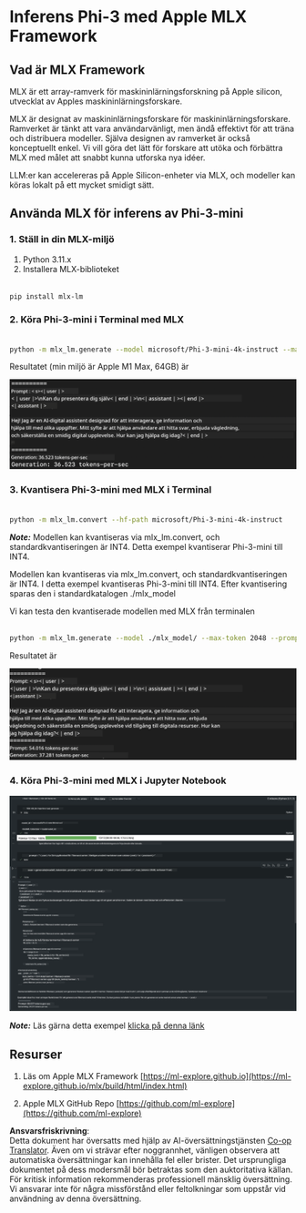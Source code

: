 <!--
CO_OP_TRANSLATOR_METADATA:
{
  "original_hash": "dcb656f3d206fc4968e236deec5d4384",
  "translation_date": "2025-07-17T10:07:02+00:00",
  "source_file": "md/03.FineTuning/03.Inference/MLX_Inference.md",
  "language_code": "sv"
}
-->
# **Inferens Phi-3 med Apple MLX Framework**

## **Vad är MLX Framework**

MLX är ett array-ramverk för maskininlärningsforskning på Apple silicon, utvecklat av Apples maskininlärningsforskare.

MLX är designat av maskininlärningsforskare för maskininlärningsforskare. Ramverket är tänkt att vara användarvänligt, men ändå effektivt för att träna och distribuera modeller. Själva designen av ramverket är också konceptuellt enkel. Vi vill göra det lätt för forskare att utöka och förbättra MLX med målet att snabbt kunna utforska nya idéer.

LLM:er kan accelereras på Apple Silicon-enheter via MLX, och modeller kan köras lokalt på ett mycket smidigt sätt.

## **Använda MLX för inferens av Phi-3-mini**

### **1. Ställ in din MLX-miljö**

1. Python 3.11.x  
2. Installera MLX-biblioteket

```bash

pip install mlx-lm

```

### **2. Köra Phi-3-mini i Terminal med MLX**

```bash

python -m mlx_lm.generate --model microsoft/Phi-3-mini-4k-instruct --max-token 2048 --prompt  "<|user|>\nCan you introduce yourself<|end|>\n<|assistant|>"

```

Resultatet (min miljö är Apple M1 Max, 64GB) är

![Terminal](../../../../../translated_images/01.5cf57df8f7407cf9281c0237f4e69c3728b8817253aad0835d14108b07c83c88.sv.png)

### **3. Kvantisera Phi-3-mini med MLX i Terminal**

```bash

python -m mlx_lm.convert --hf-path microsoft/Phi-3-mini-4k-instruct

```

***Note:*** Modellen kan kvantiseras via mlx_lm.convert, och standardkvantiseringen är INT4. Detta exempel kvantiserar Phi-3-mini till INT4.

Modellen kan kvantiseras via mlx_lm.convert, och standardkvantiseringen är INT4. I detta exempel kvantiseras Phi-3-mini till INT4. Efter kvantisering sparas den i standardkatalogen ./mlx_model

Vi kan testa den kvantiserade modellen med MLX från terminalen

```bash

python -m mlx_lm.generate --model ./mlx_model/ --max-token 2048 --prompt  "<|user|>\nCan you introduce yourself<|end|>\n<|assistant|>"

```

Resultatet är

![INT4](../../../../../translated_images/02.7b188681a8eadbc111aba8d8006e4b3671788947a99a46329261e169dd2ec29f.sv.png)

### **4. Köra Phi-3-mini med MLX i Jupyter Notebook**

![Notebook](../../../../../translated_images/03.b9705a3a5aaa89f9eb0ca04c1a4565dfe4a5e8cc68604227d2eab149fef1d3c7.sv.png)

***Note:*** Läs gärna detta exempel [klicka på denna länk](../../../../../code/03.Inference/MLX/MLX_DEMO.ipynb)

## **Resurser**

1. Läs om Apple MLX Framework [https://ml-explore.github.io](https://ml-explore.github.io/mlx/build/html/index.html)

2. Apple MLX GitHub Repo [https://github.com/ml-explore](https://github.com/ml-explore)

**Ansvarsfriskrivning**:  
Detta dokument har översatts med hjälp av AI-översättningstjänsten [Co-op Translator](https://github.com/Azure/co-op-translator). Även om vi strävar efter noggrannhet, vänligen observera att automatiska översättningar kan innehålla fel eller brister. Det ursprungliga dokumentet på dess modersmål bör betraktas som den auktoritativa källan. För kritisk information rekommenderas professionell mänsklig översättning. Vi ansvarar inte för några missförstånd eller feltolkningar som uppstår vid användning av denna översättning.